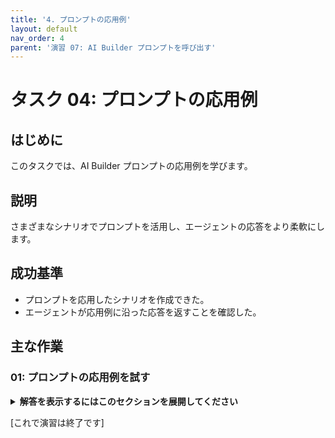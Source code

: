 ```yaml
---
title: '4. プロンプトの応用例'
layout: default
nav_order: 4
parent: '演習 07: AI Builder プロンプトを呼び出す'
---
```


# タスク 04: プロンプトの応用例

## はじめに

このタスクでは、AI Builder プロンプトの応用例を学びます。

## 説明

さまざまなシナリオでプロンプトを活用し、エージェントの応答をより柔軟にします。

## 成功基準

- プロンプトを応用したシナリオを作成できた。
- エージェントが応用例に沿った応答を返すことを確認した。

## 主な作業

### 01: プロンプトの応用例を試す

<details markdown="block">
  <summary><strong>解答を表示するにはこのセクションを展開してください</strong></summary>

1. さまざまな入力パターンでプロンプトをテストします。

1. 応答内容や動作を確認し、必要に応じてプロンプトを調整します。

</details>

[これで演習は終了です]

